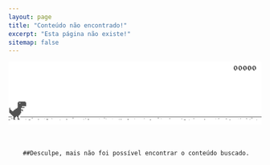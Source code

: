 ```yaml
---
layout: page
title: "Conteúdo não encontrado!"
excerpt: "Esta página não existe!"
sitemap: false
---
```


![erro](images/erro404.png)

<br />

        ##Desculpe, mais não foi possível encontrar o conteúdo buscado.

<script type="text/javascript">
      var GOOG_FIXURL_LANG = 'en';
      var GOOG_FIXURL_SITE = '{{ site.url }}'
</script>

<script type="text/javascript" src="http://linkhelp.clients.google.com/tbproxy/lh/wm/fixurl.js"></script>